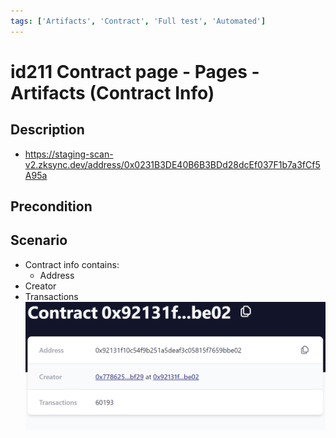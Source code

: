 ```yaml
---
tags: ['Artifacts', 'Contract', 'Full test', 'Automated']
---
```


# id211 Contract page - Pages - Artifacts (Contract Info)

## Description
  - https://staging-scan-v2.zksync.dev/address/0x0231B3DE40B6B3BDd28dcEf037F1b7a3fCf5A95a

## Precondition


## Scenario
- Contract info contains:
    - Address
- Creator
- Transactions
  ![Screenshot](../../../../static/img/Pages/Contracts/id211_1.png)